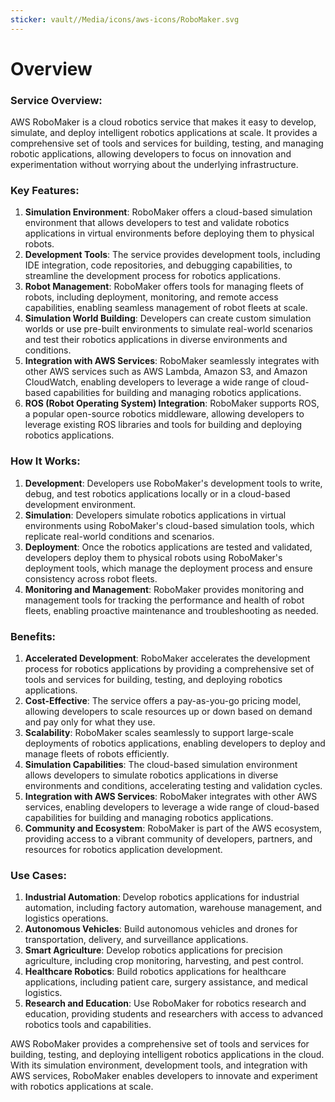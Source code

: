 ```yaml
---
sticker: vault//Media/icons/aws-icons/RoboMaker.svg
---
```

# Overview

### Service Overview:

AWS RoboMaker is a cloud robotics service that makes it easy to develop, simulate, and deploy intelligent robotics applications at scale. It provides a comprehensive set of tools and services for building, testing, and managing robotic applications, allowing developers to focus on innovation and experimentation without worrying about the underlying infrastructure.

### Key Features:

1. **Simulation Environment**: RoboMaker offers a cloud-based simulation environment that allows developers to test and validate robotics applications in virtual environments before deploying them to physical robots.
2. **Development Tools**: The service provides development tools, including IDE integration, code repositories, and debugging capabilities, to streamline the development process for robotics applications.
3. **Robot Management**: RoboMaker offers tools for managing fleets of robots, including deployment, monitoring, and remote access capabilities, enabling seamless management of robot fleets at scale.
4. **Simulation World Building**: Developers can create custom simulation worlds or use pre-built environments to simulate real-world scenarios and test their robotics applications in diverse environments and conditions.
5. **Integration with AWS Services**: RoboMaker seamlessly integrates with other AWS services such as AWS Lambda, Amazon S3, and Amazon CloudWatch, enabling developers to leverage a wide range of cloud-based capabilities for building and managing robotics applications.
6. **ROS (Robot Operating System) Integration**: RoboMaker supports ROS, a popular open-source robotics middleware, allowing developers to leverage existing ROS libraries and tools for building and deploying robotics applications.

### How It Works:

1. **Development**: Developers use RoboMaker's development tools to write, debug, and test robotics applications locally or in a cloud-based development environment.
2. **Simulation**: Developers simulate robotics applications in virtual environments using RoboMaker's cloud-based simulation tools, which replicate real-world conditions and scenarios.
3. **Deployment**: Once the robotics applications are tested and validated, developers deploy them to physical robots using RoboMaker's deployment tools, which manage the deployment process and ensure consistency across robot fleets.
4. **Monitoring and Management**: RoboMaker provides monitoring and management tools for tracking the performance and health of robot fleets, enabling proactive maintenance and troubleshooting as needed.

### Benefits:

1. **Accelerated Development**: RoboMaker accelerates the development process for robotics applications by providing a comprehensive set of tools and services for building, testing, and deploying robotics applications.
2. **Cost-Effective**: The service offers a pay-as-you-go pricing model, allowing developers to scale resources up or down based on demand and pay only for what they use.
3. **Scalability**: RoboMaker scales seamlessly to support large-scale deployments of robotics applications, enabling developers to deploy and manage fleets of robots efficiently.
4. **Simulation Capabilities**: The cloud-based simulation environment allows developers to simulate robotics applications in diverse environments and conditions, accelerating testing and validation cycles.
5. **Integration with AWS Services**: RoboMaker integrates with other AWS services, enabling developers to leverage a wide range of cloud-based capabilities for building and managing robotics applications.
6. **Community and Ecosystem**: RoboMaker is part of the AWS ecosystem, providing access to a vibrant community of developers, partners, and resources for robotics application development.

### Use Cases:

1. **Industrial Automation**: Develop robotics applications for industrial automation, including factory automation, warehouse management, and logistics operations.
2. **Autonomous Vehicles**: Build autonomous vehicles and drones for transportation, delivery, and surveillance applications.
3. **Smart Agriculture**: Develop robotics applications for precision agriculture, including crop monitoring, harvesting, and pest control.
4. **Healthcare Robotics**: Build robotics applications for healthcare applications, including patient care, surgery assistance, and medical logistics.
5. **Research and Education**: Use RoboMaker for robotics research and education, providing students and researchers with access to advanced robotics tools and capabilities.

AWS RoboMaker provides a comprehensive set of tools and services for building, testing, and deploying intelligent robotics applications in the cloud. With its simulation environment, development tools, and integration with AWS services, RoboMaker enables developers to innovate and experiment with robotics applications at scale.